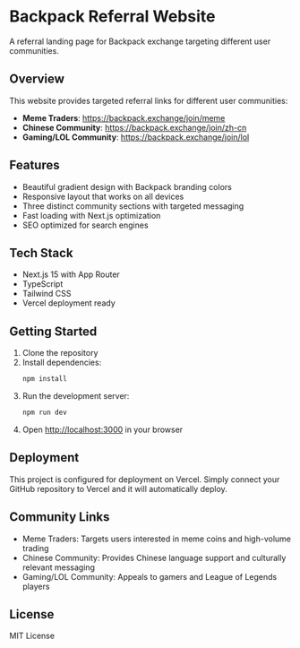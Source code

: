 # Backpack Referral Website

A referral landing page for Backpack exchange targeting different user communities.

## Overview

This website provides targeted referral links for different user communities:
- **Meme Traders**: https://backpack.exchange/join/meme
- **Chinese Community**: https://backpack.exchange/join/zh-cn
- **Gaming/LOL Community**: https://backpack.exchange/join/lol

## Features

- Beautiful gradient design with Backpack branding colors
- Responsive layout that works on all devices
- Three distinct community sections with targeted messaging
- Fast loading with Next.js optimization
- SEO optimized for search engines

## Tech Stack

- Next.js 15 with App Router
- TypeScript
- Tailwind CSS
- Vercel deployment ready

## Getting Started

1. Clone the repository
2. Install dependencies:
   ```bash
   npm install
   ```
3. Run the development server:
   ```bash
   npm run dev
   ```
4. Open [http://localhost:3000](http://localhost:3000) in your browser

## Deployment

This project is configured for deployment on Vercel. Simply connect your GitHub repository to Vercel and it will automatically deploy.

## Community Links

- Meme Traders: Targets users interested in meme coins and high-volume trading
- Chinese Community: Provides Chinese language support and culturally relevant messaging
- Gaming/LOL Community: Appeals to gamers and League of Legends players

## License

MIT License
